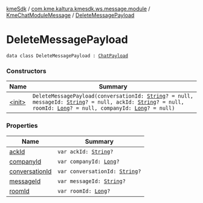 [kmeSdk](../../../index.md) / [com.kme.kaltura.kmesdk.ws.message.module](../../index.md) / [KmeChatModuleMessage](../index.md) / [DeleteMessagePayload](./index.md)

# DeleteMessagePayload

`data class DeleteMessagePayload : `[`ChatPayload`](../-chat-payload/index.md)

### Constructors

| Name | Summary |
|---|---|
| [&lt;init&gt;](-init-.md) | `DeleteMessagePayload(conversationId: `[`String`](https://kotlinlang.org/api/latest/jvm/stdlib/kotlin/-string/index.html)`? = null, messageId: `[`String`](https://kotlinlang.org/api/latest/jvm/stdlib/kotlin/-string/index.html)`? = null, ackId: `[`String`](https://kotlinlang.org/api/latest/jvm/stdlib/kotlin/-string/index.html)`? = null, roomId: `[`Long`](https://kotlinlang.org/api/latest/jvm/stdlib/kotlin/-long/index.html)`? = null, companyId: `[`Long`](https://kotlinlang.org/api/latest/jvm/stdlib/kotlin/-long/index.html)`? = null)` |

### Properties

| Name | Summary |
|---|---|
| [ackId](ack-id.md) | `var ackId: `[`String`](https://kotlinlang.org/api/latest/jvm/stdlib/kotlin/-string/index.html)`?` |
| [companyId](company-id.md) | `var companyId: `[`Long`](https://kotlinlang.org/api/latest/jvm/stdlib/kotlin/-long/index.html)`?` |
| [conversationId](conversation-id.md) | `var conversationId: `[`String`](https://kotlinlang.org/api/latest/jvm/stdlib/kotlin/-string/index.html)`?` |
| [messageId](message-id.md) | `var messageId: `[`String`](https://kotlinlang.org/api/latest/jvm/stdlib/kotlin/-string/index.html)`?` |
| [roomId](room-id.md) | `var roomId: `[`Long`](https://kotlinlang.org/api/latest/jvm/stdlib/kotlin/-long/index.html)`?` |
